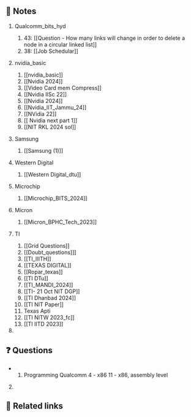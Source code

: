 






## 📝 Notes

1. Qualcomm_bits_hyd
	1. 43: [[Question - How many links will change in order to delete a node in a circular linked list]]
	2. 38: [[Job Schedular]]

2. nvidia_basic
	1. [[nvidia_basic]]
	2. [[Nvidia 2024]]
	3. [[Video Card mem Compress]]
	4. [[Nvidia IISc 22]]
	5. [[Nvidia 2024]]
	6. [[Nvidia_IIT_Jammu_24]]
	7. [[NVidia 22]]
	8. [[ Nvidia next part 1]]
	9. [[NIT RKL 2024 sol]]

3. Samsung
	1. [[Samsung (1)]]
4. Western Digital
	1. [[Western Digital_dtu]]
5. Microchip
	1. [[Microchip_BITS_2024]]
6. Micron
	1. [[Micron_BPHC_Tech_2023]]
7. TI
	1. [[Grid Questions]]
	2. [[Doubt_questions]]]
	3. [[TI_IIITH]]
	4. [[TEXAS DIGITAL]]
	5. [[Ropar_texas]]
	6. [[TI DTu]]
	7. [[TI_MANDI_2024]]
	8. [[TI- 21 Oct NIT DGP]]
	9. [[TI Dhanbad 2024]]
	10. [[TI NIT Paper]]
	11. Texas Apti
	12. [[TI NITW 2023_fc]]
	13. [[TI IITD 2023]]
8. 
## ❓ Questions
- 1. Programming Qualcomm
		4 - x86
		11 - x86, assembly level
		
2.
 

## 🔗 Related links

